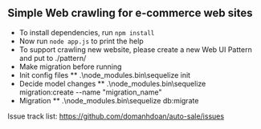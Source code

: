 ## Simple Web crawling for e-commerce web sites

* To install dependencies, run `npm install`
* Now run `node app.js` to print the help
* To support crawling new website, please create a new Web UI Pattern and put to ./pattern/
* Make migration before running
* Init config files
** .\node_modules\.bin\sequelize init
* Decide model changes
** .\node_modules\.bin\sequelize migration:create --name "migration_name"
* Migration
** .\node_modules\.bin\sequelize db:migrate

Issue track list: https://github.com/domanhdoan/auto-sale/issues